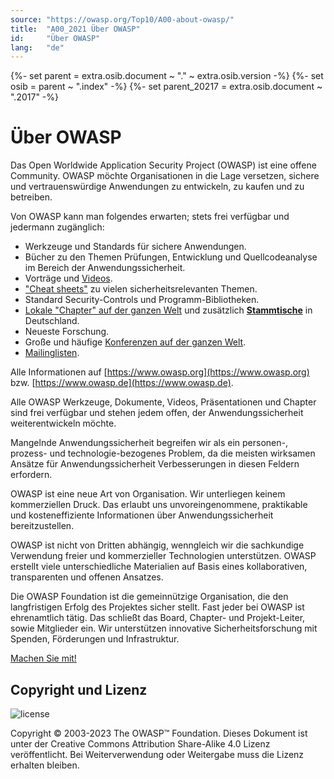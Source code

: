 ```yaml
---
source: "https://owasp.org/Top10/A00-about-owasp/"
title:  "A00_2021 Über OWASP"
id:     "Über OWASP"
lang:   "de"
---
```

{%- set parent = extra.osib.document ~ "." ~ extra.osib.version -%}
{%- set osib = parent ~ ".index" -%}
{%- set parent_20217 = extra.osib.document ~ ".2017" -%}

# Über OWASP

Das Open Worldwide Application Security Project (OWASP) ist eine offene Community. OWASP möchte Organisationen in die Lage versetzen, sichere und vertrauenswürdige Anwendungen zu entwickeln, zu kaufen und zu betreiben.

Von OWASP kann man folgendes erwarten; stets frei verfügbar und jedermann zugänglich:

- Werkzeuge und Standards für sichere Anwendungen.
- Bücher zu den Themen Prüfungen, Entwicklung und Quellcodeanalyse im Bereich der Anwendungssicherheit.
- Vorträge und [Videos](https://www.youtube.com/user/OWASPGLOBAL).
- ["Cheat sheets"](https://owasp.org/www-project-cheat-sheets/) zu vielen sicherheitsrelevanten Themen.
- Standard Security-Controls und Programm-Bibliotheken.
- [Lokale "Chapter" auf der ganzen Welt](https://owasp.org/chapters/) und zusätzlich <b>[Stammtische](/www-chapter-germany/stammtische/)</b> in Deutschland.
- Neueste Forschung.
- Große und häufige [Konferenzen auf der ganzen Welt](https://owasp.org/events/).
- [Mailinglisten](https://groups.google.com/a/owasp.org/forum/#!overview).

Alle Informationen auf [https://www.owasp.org](https://www.owasp.org) bzw. [https://www.owasp.de](https://www.owasp.de).

Alle OWASP Werkzeuge, Dokumente, Videos, Präsentationen und Chapter sind frei verfügbar und stehen jedem offen, der Anwendungssicherheit weiterentwickeln möchte.

Mangelnde Anwendungssicherheit begreifen wir als ein personen-, prozess- und technologie-bezogenes Problem, da die meisten wirksamen Ansätze für Anwendungssicherheit Verbesserungen in diesen Feldern erfordern.

OWASP ist eine neue Art von Organisation. Wir unterliegen keinem kommerziellen Druck. Das erlaubt uns unvoreingenommene, praktikable und kosteneffiziente Informationen über Anwendungssicherheit bereitzustellen.

OWASP ist nicht von Dritten abhängig, wenngleich wir die sachkundige Verwendung freier und kommerzieller Technologien unterstützen. OWASP erstellt viele unterschiedliche Materialien auf Basis eines kollaborativen, transparenten und offenen Ansatzes.

Die OWASP Foundation ist die gemeinnützige Organisation, die den langfristigen Erfolg des Projektes sicher stellt. Fast jeder bei OWASP ist ehrenamtlich tätig. Das schließt das Board, Chapter- und Projekt-Leiter, sowie Mitglieder ein. Wir unterstützen innovative Sicherheitsforschung mit Spenden, Förderungen und Infrastruktur.

[Machen Sie mit!](https://owasp.org/www-chapter-germany/)

## Copyright und Lizenz

![license](assets/license.png)

Copyright © 2003-2023 The OWASP™ Foundation. Dieses Dokument ist unter der Creative Commons Attribution Share-Alike 4.0 Lizenz veröffentlicht. Bei Weiterverwendung oder Weitergabe muss die Lizenz erhalten bleiben.
